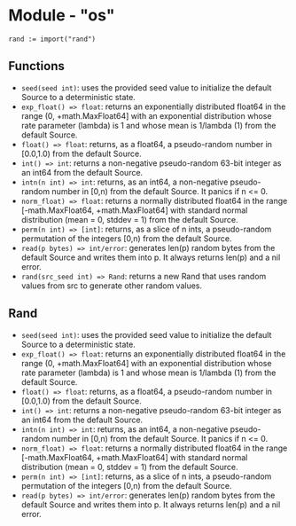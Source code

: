 # Module - "os"

```golang
rand := import("rand")
```

## Functions

- `seed(seed int)`: uses the provided seed value to initialize the default Source to a deterministic state.
- `exp_float() => float`:  returns an exponentially distributed float64 in the range (0, +math.MaxFloat64] with an exponential distribution whose rate parameter (lambda) is 1 and whose mean is 1/lambda (1) from the default Source.
- `float() => float`: returns, as a float64, a pseudo-random number in [0.0,1.0) from the default Source.
- `int() => int`: returns a non-negative pseudo-random 63-bit integer as an int64 from the default Source.
- `intn(n int) => int`: returns, as an int64, a non-negative pseudo-random number in [0,n) from the default Source. It panics if n <= 0.
- `norm_float) => float`: returns a normally distributed float64 in the range [-math.MaxFloat64, +math.MaxFloat64] with standard normal distribution (mean = 0, stddev = 1) from the default Source.
- `perm(n int) => [int]`: returns, as a slice of n ints, a pseudo-random permutation of the integers [0,n) from the default Source.
- `read(p bytes) => int/error`: generates len(p) random bytes from the default Source and writes them into p. It always returns len(p) and a nil error.
- `rand(src_seed int) => Rand`: returns a new Rand that uses random values from src to generate other random values.

## Rand

- `seed(seed int)`: uses the provided seed value to initialize the default Source to a deterministic state.
- `exp_float() => float`:  returns an exponentially distributed float64 in the range (0, +math.MaxFloat64] with an exponential distribution whose rate parameter (lambda) is 1 and whose mean is 1/lambda (1) from the default Source.
- `float() => float`: returns, as a float64, a pseudo-random number in [0.0,1.0) from the default Source.
- `int() => int`: returns a non-negative pseudo-random 63-bit integer as an int64 from the default Source.
- `intn(n int) => int`: returns, as an int64, a non-negative pseudo-random number in [0,n) from the default Source. It panics if n <= 0.
- `norm_float) => float`: returns a normally distributed float64 in the range [-math.MaxFloat64, +math.MaxFloat64] with standard normal distribution (mean = 0, stddev = 1) from the default Source.
- `perm(n int) => [int]`: returns, as a slice of n ints, a pseudo-random permutation of the integers [0,n) from the default Source.
- `read(p bytes) => int/error`: generates len(p) random bytes from the default Source and writes them into p. It always returns len(p) and a nil error.